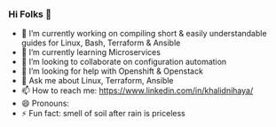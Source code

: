 ### Hi Folks 👋

- 🔭 I’m currently working on compiling short & easily understandable guides for Linux, Bash, Terraform & Ansible
- 🌱 I’m currently learning Microservices
- 👯 I’m looking to collaborate on configuration automation
- 🤔 I’m looking for help with Openshift & Openstack
- 💬 Ask me about Linux, Terraform, Ansible
- 📫 How to reach me: https://www.linkedin.com/in/khalidnihaya/
- 😄 Pronouns: 
- ⚡ Fun fact: smell of soil after rain is priceless
